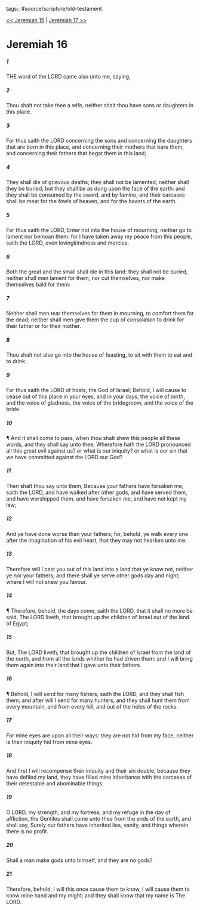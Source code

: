 tags:: #source/scripture/old-testament

[<< Jeremiah 15](/old-testament/24_Jeremiah/Jeremiah_15.md) | [Jeremiah 17 >>](/old-testament/24_Jeremiah/Jeremiah_17.md)

# Jeremiah 16

##### 1

THE word of the LORD came also unto me, saying,

##### 2

Thou shalt not take thee a wife, neither shalt thou have sons or daughters in this place.

##### 3

For thus saith the LORD concerning the sons and concerning the daughters that are born in this place, and concerning their mothers that bare them, and concerning their fathers that begat them in this land;

##### 4

They shall die of grievous deaths; they shall not be lamented; neither shall they be buried; but they shall be as dung upon the face of the earth: and they shall be consumed by the sword, and by famine; and their carcases shall be meat for the fowls of heaven, and for the beasts of the earth.

##### 5

For thus saith the LORD, Enter not into the house of mourning, neither go to lament nor bemoan them: for I have taken away my peace from this people, saith the LORD, even lovingkindness and mercies.

##### 6

Both the great and the small shall die in this land: they shall not be buried, neither shall men lament for them, nor cut themselves, nor make themselves bald for them:

##### 7

Neither shall men tear themselves for them in mourning, to comfort them for the dead; neither shall men give them the cup of consolation to drink for their father or for their mother.

##### 8

Thou shalt not also go into the house of feasting, to sit with them to eat and to drink.

##### 9

For thus saith the LORD of hosts, the God of Israel; Behold, I will cause to cease out of this place in your eyes, and in your days, the voice of mirth, and the voice of gladness, the voice of the bridegroom, and the voice of the bride.

##### 10

¶ And it shall come to pass, when thou shalt shew this people all these words, and they shall say unto thee, Wherefore hath the LORD pronounced all this great evil against us? or what is our iniquity? or what is our sin that we have committed against the LORD our God?

##### 11

Then shalt thou say unto them, Because your fathers have forsaken me, saith the LORD, and have walked after other gods, and have served them, and have worshipped them, and have forsaken me, and have not kept my law;

##### 12

And ye have done worse than your fathers; for, behold, ye walk every one after the imagination of his evil heart, that they may not hearken unto me:

##### 13

Therefore will I cast you out of this land into a land that ye know not, neither ye nor your fathers; and there shall ye serve other gods day and night; where I will not shew you favour.

##### 14

¶ Therefore, behold, the days come, saith the LORD, that it shall no more be said, The LORD liveth, that brought up the children of Israel out of the land of Egypt;

##### 15

But, The LORD liveth, that brought up the children of Israel from the land of the north, and from all the lands whither he had driven them: and I will bring them again into their land that I gave unto their fathers.

##### 16

¶ Behold, I will send for many fishers, saith the LORD, and they shall fish them; and after will I send for many hunters, and they shall hunt them from every mountain, and from every hill, and out of the holes of the rocks.

##### 17

For mine eyes are upon all their ways: they are not hid from my face, neither is their iniquity hid from mine eyes.

##### 18

And first I will recompense their iniquity and their sin double; because they have defiled my land, they have filled mine inheritance with the carcases of their detestable and abominable things.

##### 19

O LORD, my strength, and my fortress, and my refuge in the day of affliction, the Gentiles shall come unto thee from the ends of the earth, and shall say, Surely our fathers have inherited lies, vanity, and things wherein there is no profit.

##### 20

Shall a man make gods unto himself, and they are no gods?

##### 21

Therefore, behold, I will this once cause them to know, I will cause them to know mine hand and my might; and they shall know that my name is The LORD.
